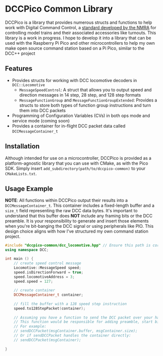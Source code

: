 # DCCPico Common Library
DCCPico is a library that provides numerous structs and functions to help work with Digital Command Control,
a [standard developed by the NMRA](https://www.nmra.org/index-nmra-standards-and-recommended-practices) for controlling model trains and their associated accessories like turnouts.
This library is a work in progress. I hope to develop it into a library that can be used with the Raspberry Pi Pico and other
microcontrollers to help my own make open source command station based on a Pi Pico, similar to the DCC++ project
## Features
- Provides structs for working with DCC locomotive decoders in `DCC::Locomotive`
  - `MessageSpeedControl`: A struct that allows you to output speed and direction messages in 14 step, 28 step, and 128 step formats
  - `MessageFunctionGroup` and `MessageFunctionGroupExtended`: Provides a structs to store both types of function group instructions and turn them into DCC packets
- Programming of Configuration Variables (CVs) in both ops mode and service mode (coming soon)
- Provides a container for in-flight DCC packet data called `DCCMessageContainer_t`
## Installation
Although intended for use on a microcontroller, DCCPico is provided as a platform-agnostic library that you can
use with CMake, as with the Pico SDK. Simply insert `add_subdirectory(path/to/dccpico-common)` to your `CMakeLists.txt`.
## Usage Example
**NOTE**: All functions within DCCPico output their results into a `DCCMessageContainer_t`. 
This container includes a fixed-length buffer and a `size_t` field representing the raw DCC data bytes. 
It's important to understand that this buffer does **NOT** include any framing bits or the DCC preamble. 
It is your responsibility to generate and insert those elements when you're bit-banging the DCC signal or using peripherals like PIO. 
This design choice aligns with how I've structured my own command station project.

```cpp
#include "dccpico-common/dcc_locomotive.hpp" // Ensure this path is correct for your setup
using namespace DCC;

int main () {
    // create speed control message
    Locomotive::MessageSpeed speed;
    speed.isDirectionForward = true;
    speed.locomotiveAddress = 3;
    speed.speed = 127;
    
    // create container
    DCCMessageContainer_t container;
    
    // fill the buffer with a 128 speed step instruction
    speed.to128StepPacket(container);
    
    // Assuming you have a function to send the DCC packet over your hardware
    // This function would be responsible for adding preamble, start bit, and stop bit.
    // For example:
    // sendDCCPacket(msgContainer.buffer, msgContainer.size); 
    // Or if sendDCCPacket handles the container directly:
    // sendDCCPacket(msgContainer);
    
}
```
